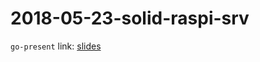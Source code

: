 2018-05-23-solid-raspi-srv
==========================

`go-present` link: [slides](https://talks.godoc.org/github.com/sbinet/talks/2018/2018-05-23-solid-raspi-srv/talk.slide)
